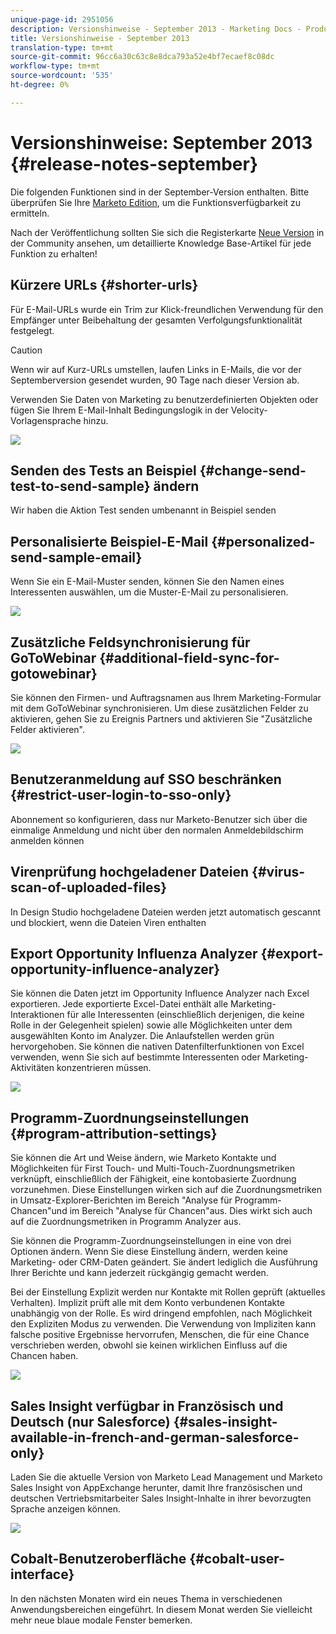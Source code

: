 ```yaml
---
unique-page-id: 2951056
description: Versionshinweise - September 2013 - Marketing Docs - Produktdokumentation
title: Versionshinweise - September 2013
translation-type: tm+mt
source-git-commit: 96cc6a30c63c8e8dca793a52e4bf7ecaef8c08dc
workflow-type: tm+mt
source-wordcount: '535'
ht-degree: 0%

---
```



# Versionshinweise: September 2013 {#release-notes-september}

Die folgenden Funktionen sind in der September-Version enthalten. Bitte überprüfen Sie Ihre [Marketo Edition](http://docs.marketo.com/display/docs/assets/pricing.php), um die Funktionsverfügbarkeit zu ermitteln.

Nach der Veröffentlichung sollten Sie sich die Registerkarte [Neue Version](release-notes-december-2013.md) in der Community ansehen, um detaillierte Knowledge Base-Artikel für jede Funktion zu erhalten!

## Kürzere URLs {#shorter-urls}

Für E-Mail-URLs wurde ein Trim zur Klick-freundlichen Verwendung für den Empfänger unter Beibehaltung der gesamten Verfolgungsfunktionalität festgelegt.

>[!CAUTION]
>
>Wenn wir auf Kurz-URLs umstellen, laufen Links in E-Mails, die vor der Septemberversion gesendet wurden, 90 Tage nach dieser Version ab.

Verwenden Sie Daten von Marketing zu benutzerdefinierten Objekten oder fügen Sie Ihrem E-Mail-Inhalt Bedingungslogik in der Velocity-Vorlagensprache hinzu.

![](assets/image2014-9-22-17-3a10-3a56.png)

## Senden des Tests an Beispiel {#change-send-test-to-send-sample} ändern

Wir haben die Aktion Test senden umbenannt in Beispiel senden

## Personalisierte Beispiel-E-Mail {#personalized-send-sample-email}

Wenn Sie ein E-Mail-Muster senden, können Sie den Namen eines Interessenten auswählen, um die Muster-E-Mail zu personalisieren.

![](assets/image2014-9-22-17-3a11-3a22.png)

## Zusätzliche Feldsynchronisierung für GoToWebinar {#additional-field-sync-for-gotowebinar}

Sie können den Firmen- und Auftragsnamen aus Ihrem Marketing-Formular mit dem GoToWebinar synchronisieren. Um diese zusätzlichen Felder zu aktivieren, gehen Sie zu Ereignis Partners und aktivieren Sie &quot;Zusätzliche Felder aktivieren&quot;.

![](assets/image2014-9-22-17-3a11-3a53.png)

## Benutzeranmeldung auf SSO beschränken {#restrict-user-login-to-sso-only}

Abonnement so konfigurieren, dass nur Marketo-Benutzer sich über die einmalige Anmeldung und nicht über den normalen Anmeldebildschirm anmelden können

## Virenprüfung hochgeladener Dateien {#virus-scan-of-uploaded-files}

In Design Studio hochgeladene Dateien werden jetzt automatisch gescannt und blockiert, wenn die Dateien Viren enthalten

## Export Opportunity Influenza Analyzer {#export-opportunity-influence-analyzer}

Sie können die Daten jetzt im Opportunity Influence Analyzer nach Excel exportieren. Jede exportierte Excel-Datei enthält alle Marketing-Interaktionen für alle Interessenten (einschließlich derjenigen, die keine Rolle in der Gelegenheit spielen) sowie alle Möglichkeiten unter dem ausgewählten Konto im Analyzer. Die Anlaufstellen werden grün hervorgehoben. Sie können die nativen Datenfilterfunktionen von Excel verwenden, wenn Sie sich auf bestimmte Interessenten oder Marketing-Aktivitäten konzentrieren müssen.

![](assets/image2014-9-22-17-3a12-3a23.png)

## Programm-Zuordnungseinstellungen {#program-attribution-settings}

Sie können die Art und Weise ändern, wie Marketo Kontakte und Möglichkeiten für First Touch- und Multi-Touch-Zuordnungsmetriken verknüpft, einschließlich der Fähigkeit, eine kontobasierte Zuordnung vorzunehmen. Diese Einstellungen wirken sich auf die Zuordnungsmetriken in Umsatz-Explorer-Berichten im Bereich &quot;Analyse für Programm-Chancen&quot;und im Bereich &quot;Analyse für Chancen&quot;aus. Dies wirkt sich auch auf die Zuordnungsmetriken in Programm Analyzer aus.

Sie können die Programm-Zuordnungseinstellungen in eine von drei Optionen ändern. Wenn Sie diese Einstellung ändern, werden keine Marketing- oder CRM-Daten geändert. Sie ändert lediglich die Ausführung Ihrer Berichte und kann jederzeit rückgängig gemacht werden.

Bei der Einstellung Explizit werden nur Kontakte mit Rollen geprüft (aktuelles Verhalten). Implizit prüft alle mit dem Konto verbundenen Kontakte unabhängig von der Rolle. Es wird dringend empfohlen, nach Möglichkeit den Expliziten Modus zu verwenden. Die Verwendung von Impliziten kann falsche positive Ergebnisse hervorrufen, Menschen, die für eine Chance verschrieben werden, obwohl sie keinen wirklichen Einfluss auf die Chancen haben.

![](assets/image2014-9-22-17-3a12-3a43.png)

## Sales Insight verfügbar in Französisch und Deutsch (nur Salesforce) {#sales-insight-available-in-french-and-german-salesforce-only}

Laden Sie die aktuelle Version von Marketo Lead Management und Marketo Sales Insight von AppExchange herunter, damit Ihre französischen und deutschen Vertriebsmitarbeiter Sales Insight-Inhalte in ihrer bevorzugten Sprache anzeigen können.

![](assets/image2014-9-22-17-3a13-3a12.png)

## Cobalt-Benutzeroberfläche {#cobalt-user-interface}

In den nächsten Monaten wird ein neues Thema in verschiedenen Anwendungsbereichen eingeführt. In diesem Monat werden Sie vielleicht mehr neue blaue modale Fenster bemerken.
